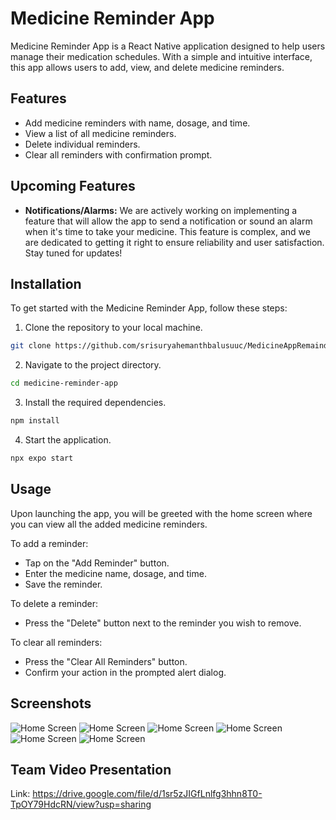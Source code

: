 # Medicine Reminder App

Medicine Reminder App is a React Native application designed to help users manage their medication schedules. With a simple and intuitive interface, this app allows users to add, view, and delete medicine reminders.

## Features

- Add medicine reminders with name, dosage, and time.
- View a list of all medicine reminders.
- Delete individual reminders.
- Clear all reminders with confirmation prompt.

## Upcoming Features

- **Notifications/Alarms:** We are actively working on implementing a feature that will allow the app to send a notification or sound an alarm when it's time to take your medicine. This feature is complex, and we are dedicated to getting it right to ensure reliability and user satisfaction. Stay tuned for updates!

## Installation

To get started with the Medicine Reminder App, follow these steps:

1. Clone the repository to your local machine.
```bash
git clone https://github.com/srisuryahemanthbalusuuc/MedicineAppRemainder
```

2. Navigate to the project directory.
```bash
cd medicine-reminder-app
```

3. Install the required dependencies.
```bash
npm install
```

4. Start the application.
```bash
npx expo start
```

## Usage

Upon launching the app, you will be greeted with the home screen where you can view all the added medicine reminders.

To add a reminder:
- Tap on the "Add Reminder" button.
- Enter the medicine name, dosage, and time.
- Save the reminder.

To delete a reminder:
- Press the "Delete" button next to the reminder you wish to remove.

To clear all reminders:
- Press the "Clear All Reminders" button.
- Confirm your action in the prompted alert dialog.

## Screenshots

![Home Screen](assets/IMG_5116.PNG)
![Home Screen](assets/IMG_5117.PNG)
![Home Screen](assets/IMG_5118.PNG)
![Home Screen](assets/IMG_5119.PNG)
![Home Screen](assets/IMG_5120.PNG)
![Home Screen](assets/IMG_5121.PNG)

## Team Video Presentation

Link: https://drive.google.com/file/d/1sr5zJIGfLnlfg3hhn8T0-TpOY79HdcRN/view?usp=sharing
